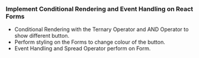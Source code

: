 ### Implement Conditional Rendering and Event Handling on React Forms
* Conditional Rendering with the Ternary Operator and AND Operator to show different button.
* Perform styling on the Forms to change colour of the button.
* Event Handling and Spread Operator perform on Form. 
